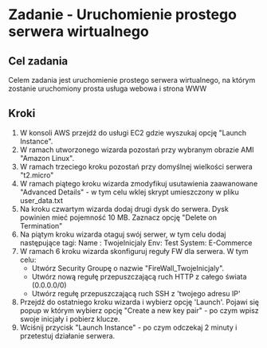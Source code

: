 # Zadanie - Uruchomienie prostego serwera wirtualnego  #

## Cel zadania ##
Celem zadania jest uruchomienie prostego serwera wirtualnego, na którym zostanie uruchomiony prosta usługa webowa i strona WWW

## Kroki ##
1. W konsoli AWS przejdź do usługi EC2 gdzie wyszukaj opcję "Launch Instance".
2. W ramach utworzonego wizarda pozostań przy wybranym obrazie AMI "Amazon Linux".
3. W ramach trzeciego kroku pozostań przy domyślnej wielkości serwera "t2.micro"
4. W ramach piątego kroku wizarda zmodyfikuj usutawienia zaawanowane "Advanced Details" - w tym celu wklej skrypt umieszczony w pliku user_data.txt
5. Na kroku czwartym wizarda dodaj drugi dysk do serwera. Dysk powinien mieć pojemność 10 MB. Zaznacz opcję "Delete on Termination"
6. Na piątym kroku wizarda otaguj swój serwer, w tym celu dodaj następujące tagi:
	Name : TwojeInicjaly
	Env: Test
	System: E-Commerce
7. W ramach 6 kroku wizarda skonfiguruj reguły FW dla serwera. W tym celu:
	- Utwórz Security Groupę o nazwie "FireWall_TwojeInicjaly".
	- Utwórz nową regułę przepuszczającą ruch HTTP z całego świata (0.0.0.0/0)
	- Utwórz regułę przepuszczającą ruch SSH z 'twojego adresu IP'
8. Przejdź do ostatniego kroku wizarda i wybierz opcję 'Launch'. Pojawi się popup w którym wybierz opcję  "Create a new key pair" - po czym wpisz swoje inicjały i pobierz klucze.
9. Wciśnij przycisk "Launch Instance" - po czym odczekaj 2 minuty i przetestuj działanie serwera.
 